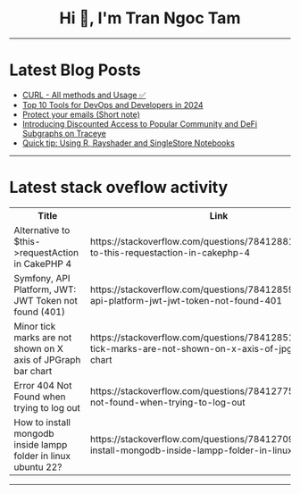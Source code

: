<h1 align="center">Hi 👋, I'm Tran Ngoc Tam</h1>

---

# Latest Blog Posts 
<!-- BLOG-POST-LIST:START -->
- [CURL - All methods and Usage ✅](https://dev.to/sh20raj/power-of-curl-your-friendly-handbook-5gd6)
- [Top 10 Tools for DevOps and Developers in 2024](https://dev.to/somadevtoo/top-10-tools-for-devops-and-developers-in-2024-26e5)
- [Protect your emails &lpar;Short note&rpar;](https://dev.to/devh0us3/protect-your-emails-short-note-4k4e)
- [Introducing Discounted Access to Popular Community and DeFi Subgraphs on Traceye](https://dev.to/zeeve/introducing-discounted-access-to-popular-community-and-defi-subgraphs-on-traceye-186h)
- [Quick tip: Using R, Rayshader and SingleStore Notebooks](https://dev.to/singlestore/quick-tip-using-r-rayshader-and-singlestore-notebooks-114h)
<!-- BLOG-POST-LIST:END -->

---

# Latest stack oveflow activity
<table>
  <tr><th>Title</th><th>Link</th></tr>
  <!-- STACKOVERFLOW:START --><tr><td>Alternative to $this-&gt;requestAction in CakePHP 4</td><td>https://stackoverflow.com/questions/78412881/alternative-to-this-requestaction-in-cakephp-4</td></tr><tr><td>Symfony, API Platform, JWT: JWT Token not found &lpar;401&rpar;</td><td>https://stackoverflow.com/questions/78412859/symfony-api-platform-jwt-jwt-token-not-found-401</td></tr><tr><td>Minor tick marks are not shown on X axis of JPGraph bar chart</td><td>https://stackoverflow.com/questions/78412851/minor-tick-marks-are-not-shown-on-x-axis-of-jpgraph-bar-chart</td></tr><tr><td>Error 404 Not Found when trying to log out</td><td>https://stackoverflow.com/questions/78412775/error-404-not-found-when-trying-to-log-out</td></tr><tr><td>How to install mongodb inside lampp folder in linux ubuntu 22?</td><td>https://stackoverflow.com/questions/78412709/how-to-install-mongodb-inside-lampp-folder-in-linux-ubuntu-22</td></tr><!-- STACKOVERFLOW:END -->
</table>

---


